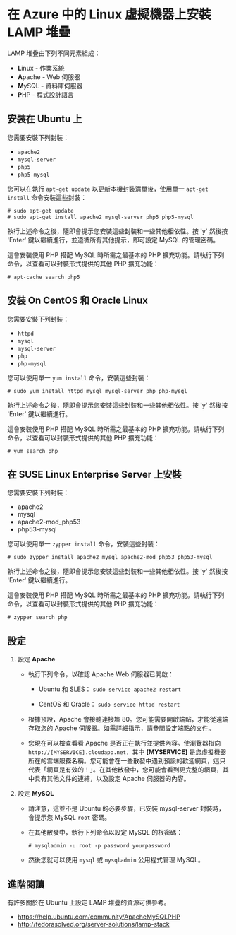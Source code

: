 <properties urlDisplayName="Install LAMP stack" pageTitle="在 Linux 虛擬機器上安裝 LAMP 堆疊" metaKeywords="" description="了解如何在 Azure 中的 Linux 虛擬機器 (VM) 上安裝 LAMP 堆疊。您可以在 Ubuntu 或 CentOS 上進行安裝。" metaCanonical="" services="virtual-machines" documentationCenter="" title="在 Azure 中的 Linux 虛擬機器上安裝 LAMP 堆疊" authors="szark" solutions="" manager="timlt" editor="" />

<tags ms.service="virtual-machines" ms.workload="infrastructure-services" ms.tgt_pltfrm="vm-linux" ms.devlang="na" ms.topic="article" ms.date="01/01/1900" ms.author="szark" />

# 在 Azure 中的 Linux 虛擬機器上安裝 LAMP 堆疊

LAMP 堆疊由下列不同元素組成：

-   **L**inux - 作業系統
-   **A**pache - Web 伺服器
-   **M**ySQL - 資料庫伺服器
-   **P**HP - 程式設計語言

## 安裝在 Ubuntu 上

您需要安裝下列封裝：

-   `apache2`
-   `mysql-server`
-   `php5`
-   `php5-mysql`

您可以在執行 `apt-get update` 以更新本機封裝清單後，使用單一 `apt-get install` 命令安裝這些封裝：

    # sudo apt-get update
    # sudo apt-get install apache2 mysql-server php5 php5-mysql

執行上述命令之後，隨即會提示您安裝這些封裝和一些其他相依性。按 'y' 然後按 'Enter' 鍵以繼續進行，並遵循所有其他提示，即可設定 MySQL 的管理密碼。

這會安裝使用 PHP 搭配 MySQL 時所需之最基本的 PHP 擴充功能。請執行下列命令，以查看可以封裝形式提供的其他 PHP 擴充功能：

    # apt-cache search php5

## 安裝 On CentOS 和 Oracle Linux

您需要安裝下列封裝：

-   `httpd`
-   `mysql`
-   `mysql-server`
-   `php`
-   `php-mysql`

您可以使用單一 `yum install` 命令，安裝這些封裝：

    # sudo yum install httpd mysql mysql-server php php-mysql

執行上述命令之後，隨即會提示您安裝這些封裝和一些其他相依性。按 'y' 然後按 'Enter' 鍵以繼續進行。

這會安裝使用 PHP 搭配 MySQL 時所需之最基本的 PHP 擴充功能。請執行下列命令，以查看可以封裝形式提供的其他 PHP 擴充功能：

    # yum search php

## 在 SUSE Linux Enterprise Server 上安裝

您需要安裝下列封裝：

-   apache2
-   mysql
-   apache2-mod\_php53
-   php53-mysql

您可以使用單一 `zypper install` 命令，安裝這些封裝：

    # sudo zypper install apache2 mysql apache2-mod_php53 php53-mysql

執行上述命令之後，隨即會提示您安裝這些封裝和一些其他相依性。按 'y' 然後按 'Enter' 鍵以繼續進行。

這會安裝使用 PHP 搭配 MySQL 時所需之最基本的 PHP 擴充功能。請執行下列命令，以查看可以封裝形式提供的其他 PHP 擴充功能：

    # zypper search php

## 設定

1.  設定 **Apache**

    -   執行下列命令，以確認 Apache Web 伺服器已開啟：

        -   Ubuntu 和 SLES： `sudo service apache2 restart`

        -   CentOS 和 Oracle： `sudo service httpd restart`

    -   根據預設，Apache 會接聽連接埠 80。您可能需要開啟端點，才能從遠端存取您的 Apache 伺服器。如需詳細指示，請參閱[設定端點][設定端點]的文件。

    -   您現在可以檢查看看 Apache 是否正在執行並提供內容。使瀏覽器指向 `http://[MYSERVICE].cloudapp.net`，其中 **[MYSERVICE]** 是您虛擬機器所在的雲端服務名稱。您可能會在一些散發中遇到預設的歡迎網頁，這只代表「網頁是有效的！」。在其他散發中，您可能會看到更完整的網頁，其中具有其他文件的連結，以及設定 Apache 伺服器的內容。

2.  設定 **MySQL**

    -   請注意，這並不是 Ubuntu 的必要步驟，已安裝 mysql-server 封裝時，會提示您 MySQL `root` 密碼。

    -   在其他散發中，執行下列命令以設定 MySQL 的根密碼：

            # mysqladmin -u root -p password yourpassword

    -   然後您就可以使用 `mysql` 或 `mysqladmin` 公用程式管理 MySQL。

## 進階閱讀

有許多關於在 Ubuntu 上設定 LAMP 堆疊的資源可供參考。

-   <https://help.ubuntu.com/community/ApacheMySQLPHP>
-   <http://fedorasolved.org/server-solutions/lamp-stack>

  [設定端點]: http://azure.microsoft.com/zh-tw/documentation/articles/virtual-machines-set-up-endpoints/
